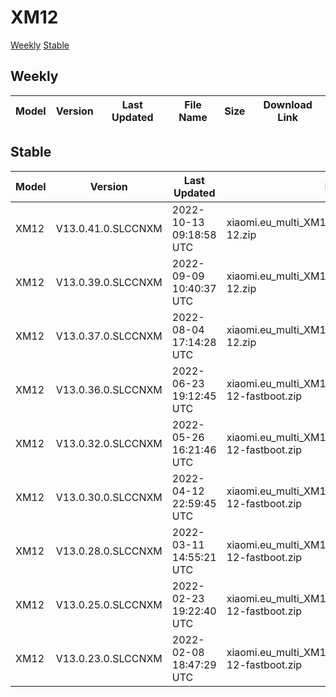 # XM12
[Weekly](#Weekly)  [Stable](#Stable)
## Weekly
| Model | Version | Last Updated | File Name | Size | Download Link |
| ---- | ---- | ---- | ---- | ---- | ---- |
## Stable
| Model | Version | Last Updated | File Name | Size | Download Link |
| ---- | ---- | ---- | ---- | ---- | ---- |
| XM12 | V13.0.41.0.SLCCNXM | 2022-10-13 09:18:58 UTC | xiaomi.eu_multi_XM12_V13.0.41.0.SLCCNXM_v13-12.zip | 3.0 GB | [SourceForge](https://sourceforge.net/projects/xiaomi-eu-multilang-miui-roms/files/xiaomi.eu/MIUI-STABLE-RELEASES/MIUIv13/xiaomi.eu_multi_XM12_V13.0.41.0.SLCCNXM_v13-12.zip/download) |
| XM12 | V13.0.39.0.SLCCNXM | 2022-09-09 10:40:37 UTC | xiaomi.eu_multi_XM12_V13.0.39.0.SLCCNXM_v13-12.zip | 4.4 GB | [SourceForge](https://sourceforge.net/projects/xiaomi-eu-multilang-miui-roms/files/xiaomi.eu/MIUI-STABLE-RELEASES/MIUIv13/xiaomi.eu_multi_XM12_V13.0.39.0.SLCCNXM_v13-12.zip/download) |
| XM12 | V13.0.37.0.SLCCNXM | 2022-08-04 17:14:28 UTC | xiaomi.eu_multi_XM12_V13.0.37.0.SLCCNXM_v13-12.zip | 4.5 GB | [SourceForge](https://sourceforge.net/projects/xiaomi-eu-multilang-miui-roms/files/xiaomi.eu/MIUI-STABLE-RELEASES/MIUIv13/xiaomi.eu_multi_XM12_V13.0.37.0.SLCCNXM_v13-12.zip/download) |
| XM12 | V13.0.36.0.SLCCNXM | 2022-06-23 19:12:45 UTC | xiaomi.eu_multi_XM12_V13.0.36.0.SLCCNXM_v13-12-fastboot.zip | 4.7 GB | [SourceForge](https://sourceforge.net/projects/xiaomi-eu-multilang-miui-roms/files/xiaomi.eu/MIUI-STABLE-RELEASES/MIUIv13/xiaomi.eu_multi_XM12_V13.0.36.0.SLCCNXM_v13-12-fastboot.zip/download) |
| XM12 | V13.0.32.0.SLCCNXM | 2022-05-26 16:21:46 UTC | xiaomi.eu_multi_XM12_V13.0.32.0.SLCCNXM_v13-12-fastboot.zip | 4.7 GB | [SourceForge](https://sourceforge.net/projects/xiaomi-eu-multilang-miui-roms/files/xiaomi.eu/MIUI-STABLE-RELEASES/MIUIv13/xiaomi.eu_multi_XM12_V13.0.32.0.SLCCNXM_v13-12-fastboot.zip/download) |
| XM12 | V13.0.30.0.SLCCNXM | 2022-04-12 22:59:45 UTC | xiaomi.eu_multi_XM12_V13.0.30.0.SLCCNXM_v13-12-fastboot.zip | 4.7 GB | [SourceForge](https://sourceforge.net/projects/xiaomi-eu-multilang-miui-roms/files/xiaomi.eu/MIUI-STABLE-RELEASES/MIUIv13/xiaomi.eu_multi_XM12_V13.0.30.0.SLCCNXM_v13-12-fastboot.zip/download) |
| XM12 | V13.0.28.0.SLCCNXM | 2022-03-11 14:55:21 UTC | xiaomi.eu_multi_XM12_V13.0.28.0.SLCCNXM_v13-12-fastboot.zip | 4.6 GB | [SourceForge](https://sourceforge.net/projects/xiaomi-eu-multilang-miui-roms/files/xiaomi.eu/MIUI-STABLE-RELEASES/MIUIv13/xiaomi.eu_multi_XM12_V13.0.28.0.SLCCNXM_v13-12-fastboot.zip/download) |
| XM12 | V13.0.25.0.SLCCNXM | 2022-02-23 19:22:40 UTC | xiaomi.eu_multi_XM12_V13.0.25.0.SLCCNXM_v13-12-fastboot.zip | 4.6 GB | [SourceForge](https://sourceforge.net/projects/xiaomi-eu-multilang-miui-roms/files/xiaomi.eu/MIUI-STABLE-RELEASES/MIUIv13/xiaomi.eu_multi_XM12_V13.0.25.0.SLCCNXM_v13-12-fastboot.zip/download) |
| XM12 | V13.0.23.0.SLCCNXM | 2022-02-08 18:47:29 UTC | xiaomi.eu_multi_XM12_V13.0.23.0.SLCCNXM_v13-12-fastboot.zip | 4.6 GB | [SourceForge](https://sourceforge.net/projects/xiaomi-eu-multilang-miui-roms/files/xiaomi.eu/MIUI-STABLE-RELEASES/MIUIv13/xiaomi.eu_multi_XM12_V13.0.23.0.SLCCNXM_v13-12-fastboot.zip/download) |
